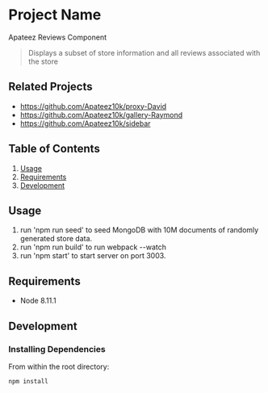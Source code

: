 # Project Name

Apateez Reviews Component

> Displays a subset of store information and all reviews associated with the store

## Related Projects

  - https://github.com/Apateez10k/proxy-David
  - https://github.com/Apateez10k/gallery-Raymond
  - https://github.com/Apateez10k/sidebar

## Table of Contents

1. [Usage](#Usage)
1. [Requirements](#requirements)
1. [Development](#development)

## Usage

1) run 'npm run seed' to seed MongoDB with 10M documents of randomly generated store data.
2) run 'npm run build' to run webpack --watch
3) run 'npm start' to start server on port 3003.

## Requirements

- Node 8.11.1

## Development

### Installing Dependencies

From within the root directory:

```sh
npm install
```
